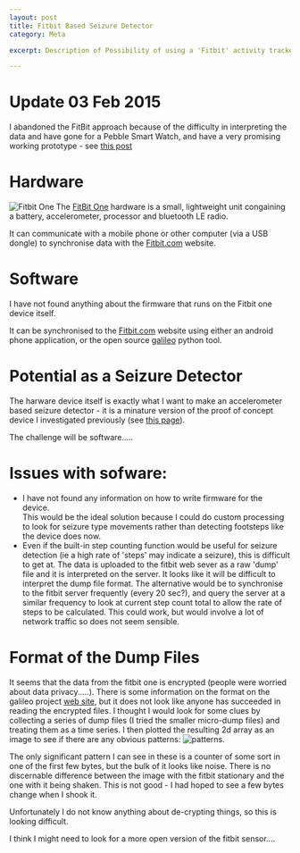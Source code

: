 ```yaml
---
layout: post
title: Fitbit Based Seizure Detector
category: Meta

excerpt: Description of Possibility of using a 'Fitbit' activity tracker as a seizure detector.

---
```

# Update 03 Feb 2015
I abandoned the FitBit approach because of the difficulty in interpreting the 
data and have gone for a Pebble Smart Watch, and have a very promising working
prototype - see [this post](http://jones139.github.io/OpenSeizureDetector/2015/02/01/Pebble_Watch_Version/)




# Hardware
![Fitbit One](http://static1.fitbit.com/simple.b-cssdisabled-png.h47e3210a910010717f0d5ec74009f261.pack?items=%2Fcontent%2Fassets%2Fonezip%2Fimages%2Ffeatures-carousel%2Fone%2Fblack%2Fproduct.png)
The [FitBit One](http://www.fitbit.com/uk/one) hardware is a small, lightweight unit congaining a battery, accelerometer, processor and bluetooth LE radio.

It can communicate with a mobile phone or other computer (via a USB dongle) to 
synchronise data with the [Fitbit.com](http://fitbit.com) website.

# Software
I have not found anything about the firmware that runs on the Fitbit one device itself.

It can be synchronised to the [Fitbit.com](http://fitbit.com) website using
either an android phone application, or the open source [galileo](https://bitbucket.org/benallard/galileo) python tool.

# Potential as a Seizure Detector
The harware device itself is exactly what I want to make an accelerometer based
seizure detector - it is a minature version of the proof of concept device
I investigated previously (see [this page](http://jones139.github.io/OpenSeizureDetector/meta/2014/02/21/Accelerometer_Version/)).

The challenge will be software.....

# Issues with sofware:
* I have not found any information on how to write firmware for the device.  
This would be the ideal solution because I could do custom processing to look
for seizure type movements rather than detecting footsteps like the device 
does now.
* Even if the built-in step counting function would be useful for seizure
detection (ie a high rate of 'steps' may indicate a seizure), this is difficult
to get at.   The  data is uploaded to the fitbit web sever as a raw 'dump' file and it is interpreted on the server.   It looks like it will be difficult to
interpret the dump file format.   The alternative would be to synchronise to 
the fitbit server frequently (every 20 sec?), and query the server at a similar frequency to look at current step count total to allow the rate of steps to be
calculated.   This could work, but would involve a lot of network traffic so 
does not seem sensible.

# Format of the Dump Files
It seems that the data from the fitbit one is encrypted (people were worried
about data privacy.....).   There is some information on the format on the
galileo project [web site](https://bitbucket.org/benallard/galileo/wiki/Megadumpformat), but it does not look like anyone has succeeded in reading the encrypted files.
I thought I would look for some clues by collecting a series of dump files (I tried the smaller micro-dump files) and treating them as a time series.
I then plotted the resulting 2d array as an image to see if there are any obvious patterns:
![patterns](https://raw.githubusercontent.com/jones139/OpenSeizureDetector/master/fitbit_version/micro-dump_images.png).

The only significant pattern I can see in these is a counter of some sort in 
one of the first few bytes, but the bulk of it looks like noise.
There is no discernable difference between the image with the fitbit stationary
and the one with it being shaken.  This is not good - I had hoped to see a few
bytes change when I shook it.

Unfortunately I do not know anything about de-crypting things, so this is
looking difficult.

I think I might need to look for a more open version of the fitbit sensor....


